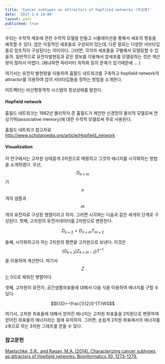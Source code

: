 ```yaml
---
title: 'Cancer subtypes as attractors of hopfiled networks (작성중)'
date: '2017-1-4 10:00'
layout: post
published: true
---
```

우리는 수학적 세포에 관한 수학적 모델을 만들고 시뮬레이션을 통해서 세포의 행동을 예측할 수 있다. 암은 이질적인 세포들로 구성되어 있는데, 다른 말로는 다양한 서브타입들로 암조직이 구성된다는 의미이다. 그러면, 각각의 세포들을 구별해서 모델링할 수 있을까. 일반적으로 유전자발현등과 같은 정보를 이용해서 암세포를 모델링하는 것은 계산량이 많아서 어렵다. (왜냐하면 파라미터 최적화 등의 문제가 있기때문에 ... )

여기서는 유전자 발현량을 이용하여 홉필드 네트워크를 구축하고 hopfield network의 attractor를 이용하여 암의 서브타입들을 정하는 방법을 소개한다. 

어트랙터는 비선형동역학 시스템의 정상상태를 말한다.

#### Hopfield network
홉필드 네트워크는 1982년 물리학자 존 홉필드가 제안한 신경망의 물리적 모델로써 연상기억(associative memory)에 대한 수학적 모델로써 주로 사용된다.

홉필드 네트워크 참고자료 
http://www.scholarpedia.org/article/Hopfield_network

#### Visualization 
이 연구에서는 고차원 상태끌개 2차원으로 매핑하고 그것의 에너지를 시각화하는 방법을 소개하였다. 우선, $$D_{n\times m}$$가 $$n$$개의 샘플과 $$m$$개의 유전자로 구성된 행렬이라고 하자. 그러면 시각화는 다음과 같은 세개의 단계로 구성된다. 첫째, 고차원의 유전자데이터를 2차원으로 변환한다. 

$$D_{n\times2}=D_{n\times m}T_{m\times 2}$$

둘째, 시각화하고자 하는 2차원의 평면을 고차원으로 보낸다. 이것은 $$(G_{k\times 2} | Z_{k\times m-2}) T^{-1} $$을 이용하여 계산한다. 여기서 $$Z$$는 0으로 채워진 행렬이다. 

셋째, 고차원의 유전자, 공간샘플좌표들에 대해서 다음 식을 이용하여 에너지를 구할 수 있다. 

$$E(S)=-\frac{1}{2}S^{T}WS$$

여기서, 고차원 좌표들에 대해서 얻어진 에너지는 고차원 좌표들을 2차원으로 변환하여 얻어진 좌표들의 에너지라는 점에 유의하자. 그러면, 손쉽게 2차원 좌표에서의 에너지를 z축으로 하는 3차원 그래프를 얻을 수 있다.

### 참고문헌
[Maetschke, S.R., and Ragan, M.A. (2014). Characterizing cancer subtypes as attractors of Hopfield networks. Bioinformatics 30, 1273–1279.](https://www.dropbox.com/s/yefngghs5ylzejq/Maetschke_Ragan_2014_Characterizing%20cancer%20subtypes%20as%20attractors%20of%20Hopfield%20networks.pdf?dl=0)
